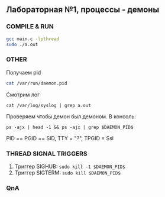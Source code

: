 ## Лабораторная №1, процессы - демоны

### COMPILE & RUN
```bash
gcc main.c -lpthread
sudo ./a.out
```

### OTHER
Получаем pid
```bash
cat /var/run/daemon.pid
```
Смотрим лог
```
cat /var/log/syslog | grep a.out
```
Проверяем чтобы демон был демоном. В консоль:
```
ps -ajx | head -1 && ps -ajx | grep $DAEMON_PID$
```
PID == PGID == SID, TTY = "?", TPGID = Ssl

### THREAD SIGNAL TRIGGERS

1. Триггер SIGHUB: ```sudo kill -1 $DAEMON_PID$```  
2. Триггер SIGTERM: ```sudo kill $DAEMON_PID$```
### QnA
